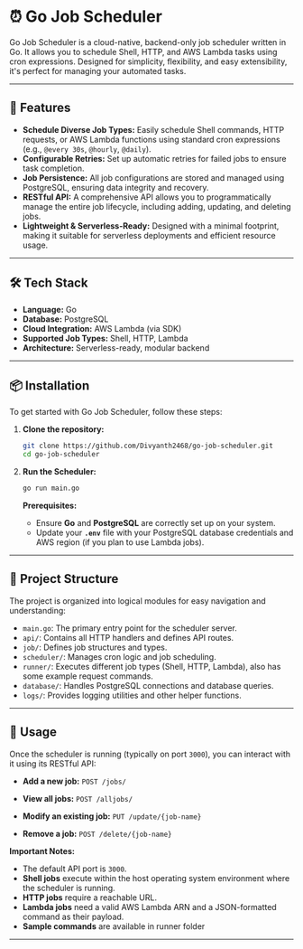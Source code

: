 # ⏰ Go Job Scheduler

Go Job Scheduler is a cloud-native, backend-only job scheduler written in Go. It allows you to schedule Shell, HTTP, and AWS Lambda tasks using cron expressions. Designed for simplicity, flexibility, and easy extensibility, it's perfect for managing your automated tasks.

---

## 🚀 Features

- **Schedule Diverse Job Types:** Easily schedule Shell commands, HTTP requests, or AWS Lambda functions using standard cron expressions (e.g., `@every 30s`, `@hourly`, `@daily`).
- **Configurable Retries:** Set up automatic retries for failed jobs to ensure task completion.
- **Job Persistence:** All job configurations are stored and managed using PostgreSQL, ensuring data integrity and recovery.
- **RESTful API:** A comprehensive API allows you to programmatically manage the entire job lifecycle, including adding, updating, and deleting jobs.
- **Lightweight & Serverless-Ready:** Designed with a minimal footprint, making it suitable for serverless deployments and efficient resource usage.

---

## 🛠️ Tech Stack

- **Language:** Go
- **Database:** PostgreSQL
- **Cloud Integration:** AWS Lambda (via SDK)
- **Supported Job Types:** Shell, HTTP, Lambda
- **Architecture:** Serverless-ready, modular backend

---

## 📦 Installation

To get started with Go Job Scheduler, follow these steps:

1.  **Clone the repository:**

    ```bash
    git clone https://github.com/Divyanth2468/go-job-scheduler.git
    cd go-job-scheduler
    ```

2.  **Run the Scheduler:**

    ```bash
    go run main.go
    ```

    **Prerequisites:**

    - Ensure **Go** and **PostgreSQL** are correctly set up on your system.
    - Update your **`.env`** file with your PostgreSQL database credentials and AWS region (if you plan to use Lambda jobs).

---

## 📁 Project Structure

The project is organized into logical modules for easy navigation and understanding:

- `main.go`: The primary entry point for the scheduler server.
- `api/`: Contains all HTTP handlers and defines API routes.
- `job/`: Defines job structures and types.
- `scheduler/`: Manages cron logic and job scheduling.
- `runner/`: Executes different job types (Shell, HTTP, Lambda), also has some example request commands.
- `database/`: Handles PostgreSQL connections and database queries.
- `logs/`: Provides logging utilities and other helper functions.

---

## 🔧 Usage

Once the scheduler is running (typically on port `3000`), you can interact with it using its RESTful API:

- **Add a new job:**
  `POST /jobs/`

- **View all jobs:**
  `POST /alljobs/`

- **Modify an existing job:**
  `PUT /update/{job-name}`

- **Remove a job:**
  `POST /delete/{job-name}`

**Important Notes:**

- The default API port is `3000`.
- **Shell jobs** execute within the host operating system environment where the scheduler is running.
- **HTTP jobs** require a reachable URL.
- **Lambda jobs** need a valid AWS Lambda ARN and a JSON-formatted command as their payload.
- **Sample commands** are available in runner folder

---
